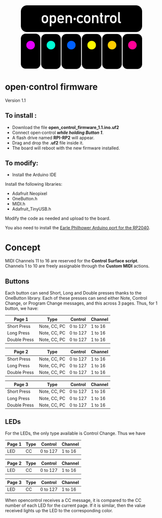 <p align=center><img src="https://github.com/KBLiveSolutions/open.control/blob/main/assets/images/logo_big.png" alt="logo" width="400"/></p>

# open·control firmware

Version 1.1

## To install :

- Download the file **open_control_firmware_1.1.ino.uf2**
- Connect open·control ***while holding Button 1***. 
- A flash drive named **RPI-RP2** will appear.  
- Drag and drop the **.uf2** file inside it.  
- The board will reboot with the new firmware installed.  

## To modify:
- Install the Arduino IDE

Install the following libraries:
- Adafruit Neopixel 
- OneButton.h
- MIDI.h
- Adafruit_TinyUSB.h

Modify the code as needed and upload to the board.

You also need to install the [Earle Philhower Arduino port for the RP2040](url=https://github.com/earlephilhower/arduino-pico).

# Concept

MIDI Channels 11 to 16 are reserved for the **Control Surface script**.
Channels 1 to 10 are freely assignable through the **Custom MIDI** actions.

## Buttons

Each button can send Short, Long and Double presses thanks to the OneButton library.
Each of these presses can send either Note, Control Change, or Program Change messages, and this across 3 pages.
Thus, for 1 button, we have:

|      Page 1   | Type           |  Control      |  Channel   |
|--------|------|---------|---------|
|  Short Press  |  Note, CC, PC  |    0 to 127   |  1 to 16   |
|  Long Press   |  Note, CC, PC  |    0 to 127   |  1 to 16   |
|  Double Press |  Note, CC, PC  |    0 to 127   |  1 to 16   |


|      Page 2   | Type           |  Control      |  Channel   |
|--------|------|---------|---------|
|  Short Press  |  Note, CC, PC  |    0 to 127   |  1 to 16   |
|  Long Press   |  Note, CC, PC  |    0 to 127   |  1 to 16   |
|  Double Press |  Note, CC, PC  |    0 to 127   |  1 to 16   |


|      Page 3   | Type           |  Control      |  Channel   |
|--------|------|---------|---------|
|  Short Press  |  Note, CC, PC  |    0 to 127   |  1 to 16   |
|  Long Press   |  Note, CC, PC  |    0 to 127   |  1 to 16   |
|  Double Press |  Note, CC, PC  |    0 to 127   |  1 to 16   |


## LEDs

For the LEDs, the only type available is Control Change. Thus we have

|      Page 1   | Type           |  Control      |  Channel   |
|---|---|---|---|
| LED           |  CC  |    0 to 127   |  1 to 16   |


|      Page 2   | Type           |  Control      |  Channel   |
|---|---|---|---|
| LED           |  CC  |    0 to 127   |  1 to 16   |


|      Page 3   | Type           |  Control      |  Channel   |
|---|---|---|---|
| LED           |  CC  |    0 to 127   |  1 to 16   |

When opencontrol receives a CC message, it is compared to the CC number of each LED for the current page.
If it is similar, then the value received lights up the LED to the corresponding color.

